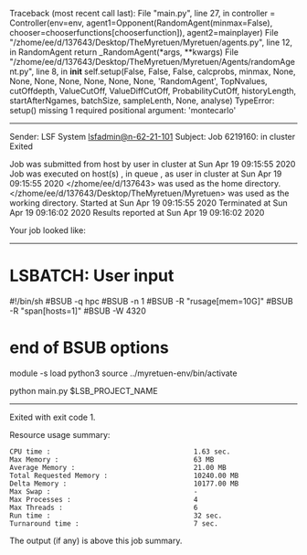 Traceback (most recent call last):
  File "main.py", line 27, in <module>
    controller = Controller(env=env, agent1=Opponent(RandomAgent(minmax=False), chooser=chooserfunctions[chooserfunction]), agent2=mainplayer)
  File "/zhome/ee/d/137643/Desktop/TheMyretuen/Myretuen/agents.py", line 12, in RandomAgent
    return _RandomAgent(*args, **kwargs)
  File "/zhome/ee/d/137643/Desktop/TheMyretuen/Myretuen/Agents/randomAgent.py", line 8, in __init__
    self.setup(False, False, False, calcprobs, minmax, None, None, None, None, None, None, None, 'RandomAgent', TopNvalues, cutOffdepth, ValueCutOff, ValueDiffCutOff, ProbabilityCutOff, historyLength, startAfterNgames, batchSize, sampleLenth, None, analyse)
TypeError: setup() missing 1 required positional argument: 'montecarlo'

------------------------------------------------------------
Sender: LSF System <lsfadmin@n-62-21-101>
Subject: Job 6219160: <NNAgent02000-memory> in cluster <dcc> Exited

Job <NNAgent02000-memory> was submitted from host <n-62-27-21> by user <s183905> in cluster <dcc> at Sun Apr 19 09:15:55 2020
Job was executed on host(s) <n-62-21-101>, in queue <hpc>, as user <s183905> in cluster <dcc> at Sun Apr 19 09:15:55 2020
</zhome/ee/d/137643> was used as the home directory.
</zhome/ee/d/137643/Desktop/TheMyretuen/Myretuen> was used as the working directory.
Started at Sun Apr 19 09:15:55 2020
Terminated at Sun Apr 19 09:16:02 2020
Results reported at Sun Apr 19 09:16:02 2020

Your job looked like:

------------------------------------------------------------
# LSBATCH: User input
#!/bin/sh
#BSUB -q hpc
#BSUB -n 1
#BSUB -R "rusage[mem=10G]"
#BSUB -R "span[hosts=1]"
#BSUB -W 4320
# end of BSUB options

module -s load python3
source ../myretuen-env/bin/activate

python main.py $LSB_PROJECT_NAME


------------------------------------------------------------

Exited with exit code 1.

Resource usage summary:

    CPU time :                                   1.63 sec.
    Max Memory :                                 63 MB
    Average Memory :                             21.00 MB
    Total Requested Memory :                     10240.00 MB
    Delta Memory :                               10177.00 MB
    Max Swap :                                   -
    Max Processes :                              4
    Max Threads :                                6
    Run time :                                   32 sec.
    Turnaround time :                            7 sec.

The output (if any) is above this job summary.

